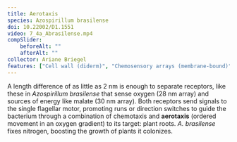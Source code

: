 ```yaml
---
title: Aerotaxis
species: Azospirillum brasilense 
doi: 10.22002/D1.1551
video: 7_4a_Abrasilense.mp4
compSlider:
    beforeAlt: ""
    afterAlt: ""
collector: Ariane Briegel
features: ["Cell wall (diderm)", "Chemosensory arrays (membrane-bound)", "Flagella (external, unsheathed)", "Membrane (inner)", "Membrane (outer)", "Ribosomes", "Storage granules", "Vesicles (cytoplasmic)"]
---
```


A length difference of as little as 2 nm is enough to separate receptors, like these in *Azospirillum brasilense* that sense oxygen (28 nm array) and sources of energy like malate (30 nm array). Both receptors send signals to the single flagellar motor, promoting runs or direction switches to guide the bacterium through a combination of chemotaxis and **aerotaxis** (ordered movement in an oxygen gradient) to its target: plant roots. *A. brasilense* fixes nitrogen, boosting the growth of plants it colonizes.

